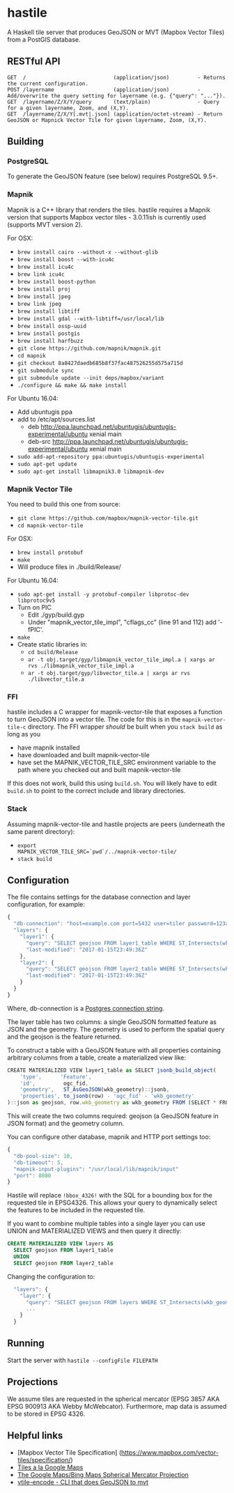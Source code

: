 hastile
=======

A Haskell tile server that produces GeoJSON or MVT (Mapbox Vector Tiles) from a PostGIS database.

RESTful API
-----------
```
GET  /                            (application/json)         - Returns the current configuration.
POST /layername                   (application/json)         - Add/overwrite the query setting for layername (e.g. {"query": "..."}).
GET  /layername/Z/X/Y/query       (text/plain)               - Query for a given layername, Zoom, and (X,Y).
GET  /layername/Z/X/Y[.mvt|.json] (application/octet-stream) - Return GeoJSON or Mapnick Vector Tile for given layername, Zoom, (X,Y).
```

Building
--------

### PostgreSQL

To generate the GeoJSON feature (see below) requires PostgreSQL 9.5+.

### Mapnik

Mapnik is a C++ library that renders the tiles. hastile requires a Mapnik version that supports Mapbox vector tiles - 
3.0.11ish is currently used (supports MVT version 2).

For OSX:
 - `brew install cairo --without-x --without-glib`
 - `brew install boost --with-icu4c`
 - `brew install icu4c`
 - `brew link icu4c`
 - `brew install boost-python`
 - `brew install proj`
 - `brew install jpeg`
 - `brew link jpeg`
 - `brew install libtiff`
 - `brew install gdal --with-libtiff=/usr/local/lib`
 - `brew install ossp-uuid`
 - `brew install postgis`
 - `brew install harfbuzz`
 - `git clone https://github.com/mapnik/mapnik.git`
 - `cd mapnik`
 - `git checkout 8a8427daedb685b8f37fac487526255d575a715d`
 - `git submodule sync`
 - `git submodule update --init deps/mapbox/variant`
 - `./configure && make && make install`

For Ubuntu 16.04:
 - Add ubuntugis ppa
  - add to /etc/apt/sources.list
    - deb http://ppa.launchpad.net/ubuntugis/ubuntugis-experimental/ubuntu xenial main 
    - deb-src http://ppa.launchpad.net/ubuntugis/ubuntugis-experimental/ubuntu xenial main 
  - `sudo add-apt-repository ppa:ubuntugis/ubuntugis-experimental`
  - `sudo apt-get update`
  - `sudo apt-get install libmapnik3.0 libmapnik-dev`

### Mapnik Vector Tile

You need to build this one from source:
 - `git clone https://github.com/mapbox/mapnik-vector-tile.git`
 - `cd mapnik-vector-tile`

For OSX:
 - `brew install protobuf`
 - `make`
 - Will produce files in ./build/Release/

For Ubuntu 16.04:
 - `sudo apt-get install -y protobuf-compiler libprotoc-dev libprotoc9v5`
 - Turn on PIC
   - Edit ./gyp/build.gyp
   - Under "mapnik_vector_tile_impl", "cflags_cc" (line 91 and 112) add '-fPIC'.
 - `make`
 - Create static libraries in:
   - `cd build/Release`
   - `ar -t obj.target/gyp/libmapnik_vector_tile_impl.a | xargs ar rvs ./libmapnik_vector_tile_impl.a`
   - `ar -t obj.target/gyp/libvector_tile.a | xargs ar rvs ./libvector_tile.a`

### FFI

hastile includes a C wrapper for mapnik-vector-tile that exposes a function to turn GeoJSON into a vector tile. The code for this is in the `mapnik-vector-tile-c` directory. The FFI wrapper _should_ be built when you `stack build` as long as you

 - have mapnik installed
 - have downloaded and built mapnik-vector-tile
 - have set the MAPNIK\_VECTOR\_TILE\_SRC environment variable to the path where you checked out
   and built mapnik-vector-tile

If this does not work, build this using `build.sh`. You will likely have to edit `build.sh` to point to the correct include and library directories.   

### Stack

Assuming mapnik-vector-tile and hastile projects are peers (underneath the same parent directory):
 - <code>export MAPNIK_VECTOR_TILE_SRC=\`pwd\`/../mapnik-vector-tile/</code>
 - `stack build`

Configuration
-------------

The file contains settings for the database connection and layer configuration, for example:
```javascript
{
  "db-connection": "host=example.com port=5432 user=tiler password=123abc dbname=notoracle"
  "layers": {
    "layer1": { 
      "query": "SELECT geojson FROM layer1_table WHERE ST_Intersects(wkb_geometry, !bbox_4326!)",
      "last-modified": "2017-01-15T23:49:36Z"
    },
    "layer2": {
      "query": "SELECT geojson FROM layer2_table WHERE ST_Intersects(wkb_geometry, !bbox_4326!)",
      "last-modified": "2017-01-15T23:49:36Z"
    }
  }
}
```

Where, db-connection is a [Postgres connection string](https://www.postgresql.org/docs/9.4/static/libpq-connect.html#LIBPQ-CONNSTRING).

The layer table has two columns: a single GeoJSON formatted feature as JSON and the geometry.  The geometry is used to perform the spatial query and the geojson is the feature returned.

To construct a table with a GeoJSON feature with all properties containing arbitrary columns from a table, create a materialized view like:
```javascript
CREATE MATERIALIZED VIEW layer1_table as SELECT jsonb_build_object(
    'type',      'Feature',
    'id',         ogc_fid,
    'geometry',   ST_AsGeoJSON(wkb_geometry)::jsonb,
    'properties', to_jsonb(row) - 'ogc_fid' - 'wkb_geometry'
)::json as geojson, row.wkb_geometry as wkb_geometry FROM (SELECT * FROM source_layer1_table) row;
```

This will create the two columns required: geojson (a GeoJSON feature in JSON format) and the geometry column.

You can configure other database, mapnik and HTTP port settings too:
```javascript
{
  "db-pool-size": 10,
  "db-timeout": 5,
  "mapnik-input-plugins": "/usr/local/lib/mapnik/input"
  "port": 8080
}
```

Hastile will replace `!bbox_4326!` with the SQL for a bounding box for the requested tile in EPSG4326. This allows your query to dynamically select the features to be included in the requested tile.

If you want to combine multiple tables into a single layer you can use UNION and MATERIALIZED VIEWS and then query it directly:
```SQL
CREATE MATERIALIZED VIEW layers AS
  SELECT geojson FROM layer1_table
  UNION
  SELECT geojson FROM layer2_table
```

Changing the configuration to:
```javascript
  "layers": {
    "layer": {
      "query": "SELECT geojson FROM layers WHERE ST_Intersects(wkb_geometry, !bbox_4326!)",
      ...
    }  
  }
```

Running
-------
Start the server with `hastile --configFile FILEPATH`

Projections
-----------

We assume tiles are requested in the spherical mercator (EPSG 3857 AKA EPSG 900913 AKA Webby McWebcator). Furthermore, map data is assumed to be stored in EPSG 4326.

Helpful links
-------------

- [Mapbox Vector Tile Specification] (https://www.mapbox.com/vector-tiles/specification/)
- [Tiles a la Google Maps](http://www.maptiler.org/google-maps-coordinates-tile-bounds-projection/)
- [The Google Maps/Bing Maps Spherical Mercator Projection](https://alastaira.wordpress.com/2011/01/23/the-google-maps-bing-maps-spherical-mercator-projection/)
- [vtile-encode - CLI that does GeoJSON to mvt](https://github.com/mapbox/mapnik-vector-tile/blob/master/bench/vtile-encode.cpp)
